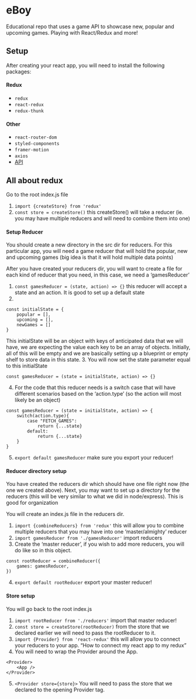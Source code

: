 # eBoy
Educational repo that uses a game API to showcase new, popular and upcoming games. Playing with React/Redux and more!

## Setup
After creating your react app, you will need to install the following packages:
#### Redux
- `redux`
- `react-redux`
- `redux-thunk`
#### Other
- `react-router-dom`
- `styled-components`
- `framer-motion`
- `axios`
- [API](https://api.rawg.io/docs/)

## All about redux
Go to the root index.js file
1. `import {createStore} from 'redux'`
2. `const store = createStore()` this createStore() will take a reducer (ie. you may have multiple reducers and will need to combine them into one)

#### Setup Reducer
You should create a new directory in the src dir for reducers. For this particular app, you will need a game reducer that will hold the popular, new and upcoming games (big idea is that it will hold multiple data points)

After you have created your reducers dir, you will want to create a file for each kind of reducer that you need, in this case, we need a ‘gamesReducer’
1. `const gamesReducer = (state, action) => {}` this reducer will accept a state and an action. It is good to set up a default state 
2. 
```
const initialState = {
	popular = [],
	upcoming = [],
	newGames = []
}
```
This initialState will be an object with keys of anticipated data that we will have, we are expecting the value each key to be an array of objects. Initially, all of this will be empty and we are basically setting up a blueprint or empty shelf to store data in this state. 
3. You will now set the state parameter equal to this initialState
```
const gamesReducer = (state = initialState, action) => {}
```
4. For the code that this reducer needs is a switch case that will have different scenarios based on the ‘action.type’ (so the action will most likely be an object)
```
const gamesReducer = (state = initialState, action) => {
	switch(action.type){
		case "FETCH_GAMES":
			return {...state}	
		default: 
			return {...state}
	}
}
```
5. `export default gamesReducer` make sure you export your reducer!

#### Reducer directory setup
You have created the reducers dir which should have one file right now (the one we created above). Next, you may want to set up a directory for the reducers (this will be very similar to what we did in node/express). This is good for organization

You will create an index.js file in the reducers dir. 
1. `import {combineReducers} from 'redux'` this will allow you to combine multiple reducers that you may have into one ‘master/almighty’ reducer
2. `import gamesReducer from './gamesReducer'` import reducers
3. Create the ‘master reducer’, if you wish to add more reducers, you will do like so in this object.
```
const rootReducer = combineReducer({
	games: gamesReducer,
})
```
4. `export default rootReducer` export your master reducer!

#### Store setup
You will go back to the root index.js 

1. `import rootReducer from './reducers'` import that master reducer!
2. `const store = createStore(rootReducer)` from the store that we declared earlier we will need to pass the rootReducer to it. 
3. `import {Provider} from 'react-redux'` this will allow you to connect your reducers to your app. “How to connect my react app to my redux”
4. You will need to wrap the Provider around the App.
```
<Provider>
	<App />
</Provider>
```
5. `<Provider store={store}>` You will need to pass the store that we declared to the opening Provider tag. 



